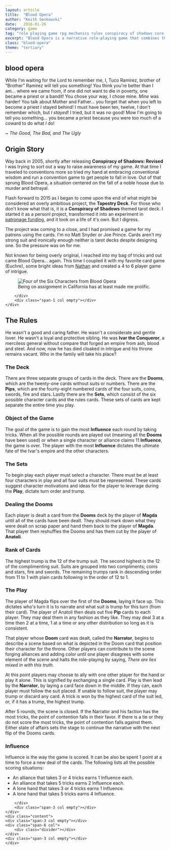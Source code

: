 ```yaml
---
layout: article
title:  "Blood Opera"
author: "Keith Senkowski"
date:   2016-01-26 
category: game
tag: "role playing game rpg mechanics rules conspiracy of shadows core basics rules traits talents futhark"
excerpt: "Blood Opera is a narrative role-playing game that combines the tarot card deck I created with the rules of Euchre."
class: "blood-opera"
theme: "tertiary"
---
```

<section class="header">
	<div class="content">
	<aside class="span-3 col empty"></aside>
	<div class="span-6 col">
		<h1>blood opera</h1>
		<p>While I'm waiting for the Lord to remember me, I, Tuco Ramirez, brother of "Brother" Ramirez will tell you something! You think you're better than I am... where we came from, if one did not want to die in poverty, one became a priest or a bandit! You chose your way, I chose mine. <em>Mine</em> was harder! You talk about Mother and Father... you forget that when you left to become a priest <em>I</em> stayed behind! I must have been ten, twelve, I don't remember which, but <em>I stayed</em>! I tried, but it was no good! Mow I'm going to tell you something... you became a priest because you were too much of a coward to do what <em>I</em> do!</p>
		<p class="text-right"><em>~ The Good, The Bad, and The Ugly</em></p>
	</div>
	<aside class="span-3 col empty"></aside>	
	</div>
</section>
<section class="continued review">
	<div class="content">
		<div class="span-3 col empty"></div>
		<div class="span-6 col">
			<h2>Origin Story</h2>
			<p>Way back in 2005, shortly after releasing <strong>Conspiracy of Shadows: Revised</strong> I was trying to sort out a way to raise awareness of my game. At that time I traveled to conventions more so tried my hand at embracing conventional wisdom and run a convention game to get people to fall in love. Out of that sprung Blood Opera, a situation centered on the fall of a noble house due to murder and betrayal.</p>
			<p>Flash forward to 2015 as I began to come upon the end of what might be considered an overly ambitious project, the <strong>Tapestry Deck</strong>. For those who don't know what that is, it is a <strong>Conspiracy of Shadows</strong> themed tarot deck. I started it as a personl project, transformed it into an experiment in <a href="https://www.patreon.com/keithsenkowski" target="_blank">patronage funding</a>, and it took on a life of it's own. But I digress.</p>
			<p>The project was coming to a close, and I had promised a game for my patrons using the cards. I'm no Matt Snyder or Joe Prince. Cards aren't my strong suit and ironically enough neither is tarot decks despite designing one. So the pressure was on for me.</p>
			<p>Not known for being overly original, I reached into my bag of tricks and out came Blood Opera... again. This time I coupled it with my favorite card game (Euchre), some bright ideas from <a href="http://ndpdesign.com/online-store/microgames-print" target="_blank">Nathan</a> and created a 4 to 6 player game of intrigue.</p> 
		</div>
		<div class="span-3 col empty"></div>
	</div>
	<div class="content">
	<div class="span-3 col empty"></div>
	<div class="span-6 col">
	</div>
	<div class="span-3 col empty"></div>	
	</div>
	<div class="content">
		<div class="span-1 col empty"></div>
		<div class="span-10 col">
			<figure>
				<img src="{{ site.baseurl }}/img/loading.gif" data-src="{{ site.baseurl }}/img/articles/blood-opera/card-design.jpg" alt="Four of the Six Characters from Blood Opera"/>
				<figcaption>Being on assignment in California has at least made me prolific.</figcaption>
			</figure>
			
		</div>
		<div class="span-1 col empty"></div>
	</div>
</section>
<section class="continued review">
	<div class="content">
		<div class="span-3 col empty"></div>
		<div class="span-6 col">
			<h2>The Rules</h2>
			<p>He wasn't a good and caring father. He wasn't a considerate and gentle lover. He wasn't a loyal and protective sibling. He was <strong>Ivar the Conqueror</strong>, a merciless general without compare that forged an empire from ash, blood and steel. And now, now he has died cloaked in intrigue and his throne remains vacant. Who in the family will take his place?</p>
			<h3>The Deck</h3>
			<p>There are three separate groups of cards in the deck. There are the <strong>Dooms</strong>, which are the twenty-one cards without suits or numbers. There are the <strong>Pips</strong>, which are the fourty-eight numbered cards of the four suits, coins, swords, fire and stars. Lastly there are the <strong>Sets</strong>, which consist of the six possible character cards and the rules cards. These sets of cards are kept separate the entire time you play.</p>
			<h3>Object of the Game</h3>
			<p>The goal of the game is to gain the most <strong>Influence</strong> each round by taking tricks. When all the possible rounds are played out (meaning all the <strong>Dooms</strong> have been used) or when a single character or alliance claims 11 <strong>Influence</strong>, the game is over. The player with the most <strong>Influence</strong> dictates the ultimate fate of the Ivar's empire and the other characters.</p>
			<h3>The Sets</h3>
			<p>To begin play each player must select a character. There must be at least four characters in play and all four suits must be represented. These cards suggest character motivations and ideas for the player to leverage during the <strong>Play</strong>, dictate turn order and trump.</p>
			<h3>Dealing the Dooms</h3>
			<p>Each player is dealt a card from the <strong>Dooms</strong> deck by the player of <strong>Magda</strong> until all of the cards have been dealt. They should mark down what they were dealt on scrap paper and hand them back to the player of <strong>Magda</strong>. That player then reshuffles the Dooms and has them cut by the player of <strong>Anatoli</strong>.</p>
			<h3>Rank of Cards</h3>
			<p>The highest trump is the 12 of the trump suit. The second highest is the 12 of the complimenting suit. Suits are grouped into two compliments; coins and stars, fire and swords. The remaining trumps rank in descending order from 11 to 1 with plain cards following in the order of 12 to 1.</p>
			<h3>The Play</h3>
			<p>The player of Magda flips over the first of the <strong>Dooms</strong>, laying it face up. This dictates who's turn it is to narrate and what suit is trump for this turn (from their card). The player of Anatoli then deals out five <strong>Pip</strong> cards to each player. They may deal them in any fashion as they like. They may deal 3 at a time then 2 at a time, 1 at a time or any other distribution so long as it is consistent.</p>
			<p>That player whose <strong>Doom</strong> card was dealt, called the <strong>Narrator</strong>, begins to describe a scene based on what is depicted in the Doom card that position their character for the throne. Other players can contribute to the scene forging alliances and adding color until one player disagrees with some element of the scene and halts the role-playing by saying, <em>There are lies mixed in with this truth.</em></p>
			<p>At this point players may choose to ally with one other player for the hand or play it alone. This is signified by exchanging a single card. Play is then lead by the <strong>Narrator</strong>, by laying a card face down in the middle. If they can, each player must follow the suit placed. If unable to follow suit, the player may trump or discard any card. A trick is won by the highest card of the suit led, or, if it has a trump, the highest trump.</p>
			<p>After 5 rounds, the scene is closed. If the Narrator and his faction has the most tricks, the point of contention falls in their favor. If there is a tie or they do not score the most tricks, the point of contention falls against them. Either state of affairs sets the stage to continue the narrative with the next flip of the Dooms cards.</p>
			<h3>Influence</h3>
			<p>Influence is the way the game is scored. It can be also be spent 1 point at a time to force a new deal of the cards. The following lists all the possible scoring situations:</p>
			<ul class="unstyled spaced-list">
				<li>An alliance that takes 3 or 4 tricks earns 1 Influence each.</li>
				<li>An alliance that takes 5 tricks earns 2 Influence each.</li>
				<li>A lone hand that takes 3 or 4 tricks earns 1 Influence.</li>
				<li>A lone hand that takes 5 tricks earns 4 Influence.</li>
			</ul>

		</div>
		<div class="span-3 col empty"></div>
	</div>
	<div class="content">
	<div class="span-3 col empty"></div>
	<div class="span-6 col">
		<div class="divider"></div>	
	</div>
	<div class="span-3 col empty"></div>	
	</div>
</section>
